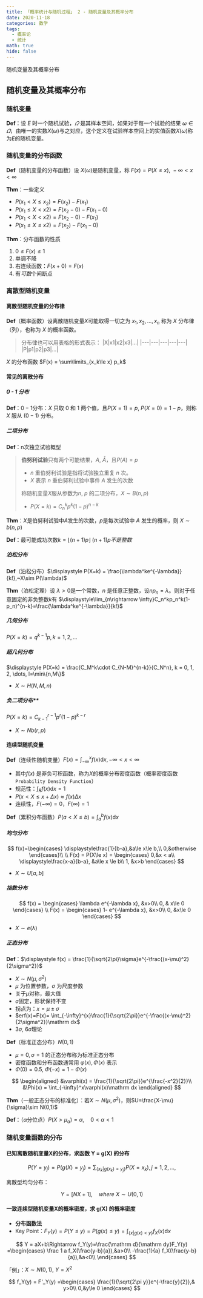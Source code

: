 ```yaml
---
title: 「概率统计与随机过程」 2 - 随机变量及其概率分布
date: 2020-11-18
categories: 数学
tags:
  - 概率论
  - 统计
math: true
hide: false
---
```


随机变量及其概率分布

<!-- more -->

## 随机变量及其概率分布

### 随机变量

**Def**：设 $E$ 时一个随机试验，$\varOmega$ 是其样本空间，如果对于每一个试验的结果 $\omega\in \varOmega$，由唯一的实数$X(\omega)$与之对应，这个定义在试验样本空间上的实值函数$X(\omega)$称为$E$的随机变量。

### 随机变量的分布函数

**Def**（随机变量的分布函数）设 $X(\omega)$是随机变量，称 $F(x) = P(X\le x),~-\infty<x<\infty$

**Thm**：一些定义

- $P(x_1 < X\le x_2) = F(x_2) - F(x_1)$
- $P(x_1\le X< x2) = F(x_2-0) - F(x_1-0)$
- $P(x_1 < X< x2) = F(x_2-0) - F(x_1)$
- $P(x_1\le X\le x2) = F(x_2) - F(x_1-0)$

**Thm**：分布函数的性质

1. $0\le F(x) \le 1$
2. 单调不降
3. 右连续函数：$F(x+0)=F(x)$
4. 有*可数*个间断点

### 离散型随机变量

#### 离散型随机变量的分布律

**Def**（概率函数）设离散随机变量$X$可能取得一切之为 $x_1, x_2,\dots, x_n$ 称为 $X$ 分布律（列），也称为 $X$ 的概率函数。

> 分布律也可以用表格的形式表示：
> |X|x1|x2|x3|...|
> |---|---|---|---|---|
> |P|p1|p2|p3|...|

$X$ 的分布函数 $F(x) = \sum\limits_{x_k\le x} p_k$

#### 常见的离散分布

##### 0 - 1 分布

**Def**：$0 - 1$分布：$X$ 只取 $0$ 和 $1$ 两个值，且$P(X=1)=p,~P(X=0)=1-p$，则称 $X$ 服从 $(0-1)$ 分布。

##### 二项分布

**Def**：n次独立试验概型

> **伯努利试验**只有两个可能结果，$A,~\bar A$，且$P(A)=p$
> - $n$ 重伯努利试验是指将试验独立重复 $n$ 次。
> - $X$ 表示 $n$ 重伯努利试验中事件 $A$ 发生的次数
> 
> 称随机变量$X$服从参数为$n,~p$ 的二项分布，$X\sim B(n,p)$
> - $P(X=k) = C_n^k p^k (1-p)^{n-k}$

**Thm**：$X$是伯努利试验中$A$发生的次数，$p$是每次试验中 $A$ 发生的概率，则 $X\sim b(n,p)$

**Def**：最可能成功次数$k = \lfloor (n+1)p \rfloor~(n+1)p不是整数$

##### 泊松分布

**Def**（泊松分布）$\displaystyle P(X=k) = \frac{\lambda^ke^{-\lambda}}{k!},~X\sim P(\lambda)$

**Thm**（泊松定理）设 $\lambda >0$是一个常数，$n$ 是任意正整数，设$np_n=\lambda$。则对于任意固定的非负整数$k$有 $\displaystyle\lim_{n\rightarrow \infty}C_n^kp_n^k(1-p_n)^{n-k}=\frac{\lambda^ke^{-\lambda}}{k!}$

##### 几何分布

$\displaystyle P(X=k) = q^{k-1} p, k=1,2,\dots$

##### 超几何分布

$\displaystyle P(X=k) = \frac{C_M^k\cdot C_{N-M}^{n-k}}{C_N^n}, k = 0, 1, 2, \dots, l=\min\{n,M\}$

- $X\sim H(N,M,n)$

##### 负二项分布**

$\displaystyle P(X=k) = C_{k-1}^{r-1}p^r(1-p)^{k-r}$
- $X\sim Nb(r,p)$

#### 连续型随机变量

**Def**（连续性随机变量）$F(x) = \int_{-\infty}^xf(x)\mathrm dx,-\infty < x < \infty$
- 其中$f(x)$ 是非负可积函数，称为$X$的概率分布密度函数（概率密度函数`Probability Density Function`）
- 规范性：$\displaystyle\int_R f(x) \mathrm dx =1$
- $P(x< X \le x+\Delta x)\approx f(x)\Delta x$
- 连续性，$F(-\infty) = 0$，$F(\infty)=1$

**Def**（累积分布函数）$\displaystyle P(a<X\le b) = \int_a^bf(x)\mathrm dx$

##### 均匀分布

$$
f(x)=\begin{cases}
  \displaystyle\frac{1}{b-a},&a\le x\le b,\\
  0,&otherwise
\end{cases}\\
\\
F(x) = P(X\le x) = \begin{cases}
  0,&x < a\\
  \displaystyle\frac{x-a}{b-a}, &a\le x \le b\\
  1, &x>b
\end{cases}
$$

- $X\sim U[a,b]$

##### 指数分布

$$
f(x) = \begin{cases}
  \lambda e^{-\lambda x}, &x>0\\
  0, & x\le 0
\end{cases}
\\
F(x) = \begin{cases}
  1- e^{-\lambda x}, &x>0\\
  0, &x\le 0
\end{cases}
$$

- $X\sim e(\lambda)$

##### 正态分布

**Def**：$\displaystyle f(x) = \frac{1}{\sqrt{2\pi}\sigma}e^{-\frac{(x-\mu)^2}{2\sigma^2}}$
- $X\sim N(\mu, \sigma^2)$
- $\mu$ 为位置参数，$\sigma$ 为尺度参数
- 关于$\mu$对称，最大值
- $\sigma$固定，形状保持不变
- 拐点为：$x=\mu\pm\sigma$
- $erf(x)=F(x)= \int_{-\infty}^{x}\frac{1}{\sqrt{2\pi}}e^{-\frac{(x-\mu)^2}{2\sigma^2}}\mathrm dx$
- $3\sigma,~6\sigma$理论


**Def**（标准正态分布）$N(0,1)$

- $\mu = 0, \sigma = 1$ 的正态分布称为标准正态分布
- 密度函数和分布函数通常用 $\varphi(x),\Phi(x)$ 表示
- $\Phi(0)=0.5,~\Phi(-x) = 1-\Phi(x)$

$$
\begin{aligned}
  &\varphi(x) = \frac{1}{\sqrt{2\pi}}e^{\frac{-x^2}{2}}\\
  &\Phi(x) = \int_{-\infty}^x\varphi(x)\mathrm dx
\end{aligned}
$$

**Thm**（一般正态分布的标准化）：若$X\sim N(\mu, \sigma^2)$，则$U=\frac{X-\mu}{\sigma}\sim N(0,1)$

**Def**：（$\alpha$分位点）$P(X>\mu_\alpha) = \alpha,\quad0<\alpha<1$

### 随机变量函数的分布

#### 已知离散随机变量X的分布，求函数 Y = g(X) 的分布

$$
P(Y=y_j) = P(g(X)=y_j) = \sum_{\{x_k|g(x_k) = y_j\}}P(X=x_k), j = 1, 2, \dots,
$$

离散型均匀分布：

$$
Y = [NX+1],\quad where~X\sim U(0, 1)
$$

#### 一致连续型随机变量X的概率密度，求 g(X) 的概率密度

- **分布函数法**
- Key Point：$F_Y(y)=P(Y\le y)=P(g(x)\le y)=\displaystyle\int_{\{x|g(x)<y\}}f_X(x)\mathrm dx$

$$
Y = aX+b\Rightarrow
f_Y(y)=\frac{\mathrm d}{\mathrm dy}F_Y(y) =\begin{cases}
  \frac 1 a f_X(\frac{y-b}{a}),&a>0\\
  -\frac{1}{a} f_X(\frac{y-b}{a}),&a<0\\
\end{cases}
$$

「例」：$X\sim N(0,1),~Y=X^2$

$$
f_Y(y) = F'_Y(y) =\begin{cases}
  \frac{1}{\sqrt{2\pi y}}e^{-\frac{y}{2}},& y>0\\
  0,&y\le 0
\end{cases}
$$
